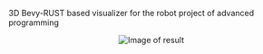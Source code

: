 3D Bevy-RUST based visualizer for the robot project of advanced programming

<p align="center">
  <img
    src="https://i.imgur.com/GWLZENn.jpeg"
    alt="Image of result"
    width="auto"
    height="auto"
  />
<p align="center">
